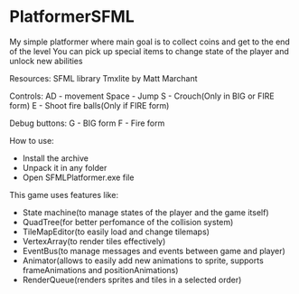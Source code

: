 # PlatformerSFML

My simple platformer where main goal is to collect coins and get to the end of the level
You can pick up special items to change state of the player and unlock new abilities

Resources:
SFML library
Tmxlite by Matt Marchant

Controls:
AD - movement
Space - Jump
S - Crouch(Only in BIG or FIRE form)
E - Shoot fire balls(Only if FIRE form)

Debug buttons:
G - BIG form
F - Fire form

How to use:
- Install the archive
- Unpack it in any folder
- Open SFMLPlatformer.exe file

This game uses features like:
  - State machine(to manage states of the player and the game itself)
  - QuadTree(for better perfomance of the collision system)
  - TileMapEditor(to easily load and change tilemaps)
  - VertexArray(to render tiles effectively)
  - EventBus(to manage messages and events between game and player)
  - Animator(allows to easily add new animations to sprite, supports frameAnimations and positionAnimations)
  - RenderQueue(renders sprites and tiles in a selected order)
